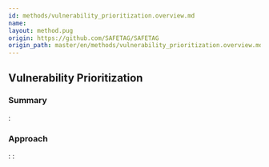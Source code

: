 ```yaml
---
id: methods/vulnerability_prioritization.overview.md
name: 
layout: method.pug
origin: https://github.com/SAFETAG/SAFETAG
origin_path: master/en/methods/vulnerability_prioritization.overview.md
---
```

## Vulnerability Prioritization

### Summary

:[](../reporting/vulnerability_prioritization/summary.md)
### Approach

:[](../reporting/vulnerability_prioritization/approach.md)
:[](../references/footnotes.md)
